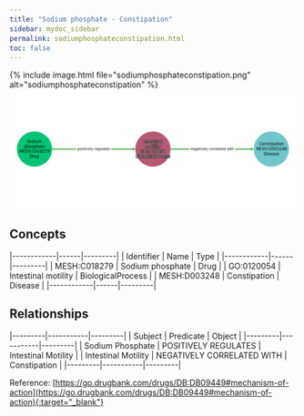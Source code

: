 ```yaml
---
title: "Sodium phosphate - Constipation"
sidebar: mydoc_sidebar
permalink: sodiumphosphateconstipation.html
toc: false 
---
```


{% include image.html file="sodiumphosphateconstipation.png" alt="sodiumphosphateconstipation" %}![Path Visualization](/images/sodiumphosphateconstipation.png)

## Concepts

|------------|------|---------|
| Identifier | Name | Type    |
|------------|------|---------|
| MESH:C018279 | Sodium phosphate | Drug |
| GO:0120054 | Intestinal motility | BiologicalProcess |
| MESH:D003248 | Constipation | Disease |
|------------|------|---------|

## Relationships

|---------|-----------|---------|
| Subject | Predicate | Object  |
|---------|-----------|---------|
| Sodium Phosphate | POSITIVELY REGULATES | Intestinal Motility |
| Intestinal Motility | NEGATIVELY CORRELATED WITH | Constipation |
|---------|-----------|---------|

Reference: [https://go.drugbank.com/drugs/DB:DB09449#mechanism-of-action](https://go.drugbank.com/drugs/DB:DB09449#mechanism-of-action){:target="_blank"}